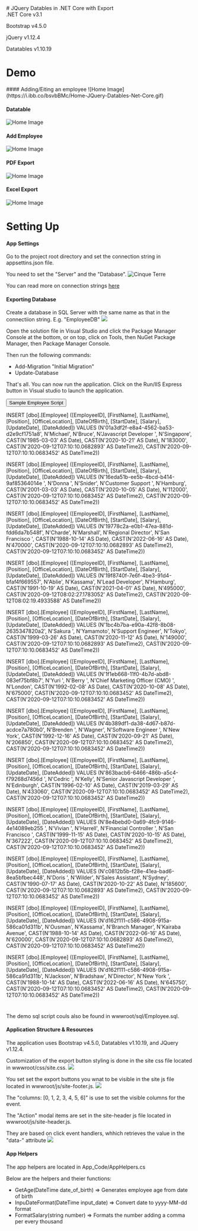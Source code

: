 <div class="container">
<div class="row text-center">
<div class="col-12">
# JQuery Datables in .NET Core with Export
</div>
<div class="col-12">
.NET Core v3.1

Bootstrap v4.5.0

jQuery v1.12.4

Datatables v1.10.19
</div>
</div>

# Demo
<div class="row text-left">
<div class="col-12 mb-2">
#### Adding/Eiting an employee
![Home Image](https://i.ibb.co/bsvbBMc/Home-JQuery-Datables-Net-Core.gif)</div>

<div class="col-12 mb-2">

#### Datatable

![Home Image](https://i.ibb.co/XXKgB0t/Home.jpg)</div>

<div class="col-12 mb-2">

#### Add Employee

![Home Image](https://i.ibb.co/yY72n8s/Add-Employee.jpg)</div>

<div class="col-12 mb-2">

#### PDF Export

![Home Image](https://i.ibb.co/NsDY0nV/Pdf-Export.jpg)</div>

<div class="col-12 mb-2">

#### Excel Export

![Home Image](https://i.ibb.co/kyXNhHp/Excel-Export.jpg)</div>

</div>

# Setting Up

<div class="row text-left">

<div class="col-12 mb-4">

#### App Settings

Go to the project root directory and set the connection string in appsettins.json file.

You need to set the "Server" and the "Database". ![Cinque Terre](https://i.ibb.co/1b234XK/connection-string.jpg)

You can read more on connection strings [here](https://docs.microsoft.com/en-us/aspnet/core/tutorials/first-mvc-app/working-with-sql?view=aspnetcore-3.1&tabs=visual-studio)

</div>

<div class="col-12 mb-4">

#### Exporting Database

Create a database in SQL Server with the same name as that in the connectiion string. E.g. "EmployeeDB" ![](https://i.ibb.co/mhmzd8J/employee-db-sql.jpg)

Open the solution file in Visual Studio and click the Package Manager Console at the bottom, or on top, click on Tools, then NuGet Package Manager, then Package Manager Console.

Then run the following commands:

*   Add-Migration "Initial Migration"
*   Update-Database

That's all. You can now run the application. Click on the Run/IIS Express button in Visual studio to launch the application.

<button type="button" class="btn btn-primary" data-toggle="collapse" data-target="#demo">Sample Employee Script</button>

<div id="demo" class="collapse rounded bg-dark text-warning p-3 mt-2">INSERT [dbo].[Employee] ([EmployeeID], [FirstName], [LastName], [Position], [OfficeLocation], [DateOfBirth], [StartDate], [Salary], [UpdateDate], [DateAdded]) VALUES (N'01a3df2f-e8a4-4562-ba53-d2e9cf1751a8', N'Michael', N'Bruce', N'Javascript Developer ', N'Singapore', CAST(N'1985-03-03' AS Date), CAST(N'2020-10-21' AS Date), N'183000', CAST(N'2020-09-12T07:10:10.0682893' AS DateTime2), CAST(N'2020-09-12T07:10:10.0683452' AS DateTime2))  

INSERT [dbo].[Employee] ([EmployeeID], [FirstName], [LastName], [Position], [OfficeLocation], [DateOfBirth], [StartDate], [Salary], [UpdateDate], [DateAdded]) VALUES (N'16eda51b-ee5b-4bcd-b414-9af85364014e ', N'Donna ', N'Snider', N'Customer Support ', N'Hamburg', CAST(N'2001-03-03' AS Date), CAST(N'2020-10-05' AS Date), N'112000', CAST(N'2020-09-12T07:10:10.0683452' AS DateTime2), CAST(N'2020-09-12T07:10:10.0683452' AS DateTime2))  

INSERT [dbo].[Employee] ([EmployeeID], [FirstName], [LastName], [Position], [OfficeLocation], [DateOfBirth], [StartDate], [Salary], [UpdateDate], [DateAdded]) VALUES (N'19778c2a-e0b1-47ea-881d-fdd6da7b548f', N'Charde', N'Marshall', N'Regional Director', N'San Francisco ', CAST(N'1988-10-14' AS Date), CAST(N'2022-06-16' AS Date), N'470000', CAST(N'2020-09-12T07:10:10.0682893' AS DateTime2), CAST(N'2020-09-12T07:10:10.0683452' AS DateTime2))  

INSERT [dbo].[Employee] ([EmployeeID], [FirstName], [LastName], [Position], [OfficeLocation], [DateOfBirth], [StartDate], [Salary], [UpdateDate], [DateAdded]) VALUES (N'19f8740f-7e6f-4be3-91d4-bfaf4f669557', N'Ablie', N'Kassama', N'Lead Developer', N'Hamburg', CAST(N'1991-10-19' AS Date), CAST(N'2021-04-01' AS Date), N'495000', CAST(N'2020-09-12T08:02:27.1783052' AS DateTime2), CAST(N'2020-09-12T08:02:19.4933588' AS DateTime2))  

INSERT [dbo].[Employee] ([EmployeeID], [FirstName], [LastName], [Position], [OfficeLocation], [DateOfBirth], [StartDate], [Salary], [UpdateDate], [DateAdded]) VALUES (N'1bc4b7ba-e90a-42f8-8b08-2635347820a2', N'Sakura ', N'Yamamoto', N'Support Engineer', N'Tokyo', CAST(N'1999-03-26' AS Date), CAST(N'2020-11-12' AS Date), N'149000', CAST(N'2020-09-12T07:10:10.0682893' AS DateTime2), CAST(N'2020-09-12T07:10:10.0683452' AS DateTime2))  

INSERT [dbo].[Employee] ([EmployeeID], [FirstName], [LastName], [Position], [OfficeLocation], [DateOfBirth], [StartDate], [Salary], [UpdateDate], [DateAdded]) VALUES (N'1f1eb668-11f0-4b7d-abd8-083ef75bf8b7', N'Yuri ', N'Berry ', N'Chief Marketing Officer (CMO) ', N'London', CAST(N'1992-02-08' AS Date), CAST(N'2020-10-08' AS Date), N'675000', CAST(N'2020-09-12T07:10:10.0683452' AS DateTime2), CAST(N'2020-09-12T07:10:10.0683452' AS DateTime2))  

INSERT [dbo].[Employee] ([EmployeeID], [FirstName], [LastName], [Position], [OfficeLocation], [DateOfBirth], [StartDate], [Salary], [UpdateDate], [DateAdded]) VALUES (N'4b389df1-da38-4d67-b87d-acdce7a780b0', N'Brenden ', N'Wagner', N'Software Engineer ', N'New York', CAST(N'1992-12-16' AS Date), CAST(N'2020-09-21' AS Date), N'206850', CAST(N'2020-09-12T07:10:10.0683452' AS DateTime2), CAST(N'2020-09-12T07:10:10.0683452' AS DateTime2))  

INSERT [dbo].[Employee] ([EmployeeID], [FirstName], [LastName], [Position], [OfficeLocation], [DateOfBirth], [StartDate], [Salary], [UpdateDate], [DateAdded]) VALUES (N'863bacb6-6466-486b-a5c4-f79268d7456d ', N'Cedric ', N'Kelly', N'Senior Javascript Developer ', N'Edinburgh', CAST(N'1996-02-10' AS Date), CAST(N'2019-03-29' AS Date), N'433060', CAST(N'2020-09-12T07:10:10.0683452' AS DateTime2), CAST(N'2020-09-12T07:10:10.0683452' AS DateTime2))  

INSERT [dbo].[Employee] ([EmployeeID], [FirstName], [LastName], [Position], [OfficeLocation], [DateOfBirth], [StartDate], [Salary], [UpdateDate], [DateAdded]) VALUES (N'8e4bebd0-0a69-4fc9-9146-4e14089eb255 ', N'Vivian ', N'Harrell', N'Financial Controller ', N'San Francisco ', CAST(N'1999-11-15' AS Date), CAST(N'2020-10-15' AS Date), N'367222', CAST(N'2020-09-12T07:10:10.0683452' AS DateTime2), CAST(N'2020-09-12T07:10:10.0683452' AS DateTime2))  

INSERT [dbo].[Employee] ([EmployeeID], [FirstName], [LastName], [Position], [OfficeLocation], [DateOfBirth], [StartDate], [Salary], [UpdateDate], [DateAdded]) VALUES (N'c0812b5b-f28e-41ea-bad6-8ea5bfbec448', N'Doris ', N'Wilder', N'Sales Assistant', N'Sydney', CAST(N'1990-07-17' AS Date), CAST(N'2020-10-22' AS Date), N'185600', CAST(N'2020-09-12T07:10:10.0682893' AS DateTime2), CAST(N'2020-09-12T07:10:10.0683452' AS DateTime2))  

INSERT [dbo].[Employee] ([EmployeeID], [FirstName], [LastName], [Position], [OfficeLocation], [DateOfBirth], [StartDate], [Salary], [UpdateDate], [DateAdded]) VALUES (N'd162f111-c586-4908-915a-586ca01d311b', N'Ousman', N'Kassama', N'Branch Manager', N'Kairaba Avenue', CAST(N'1988-10-14' AS Date), CAST(N'2022-06-16' AS Date), N'620000', CAST(N'2020-09-12T07:10:10.0682893' AS DateTime2), CAST(N'2020-09-12T07:10:10.0683452' AS DateTime2))  

INSERT [dbo].[Employee] ([EmployeeID], [FirstName], [LastName], [Position], [OfficeLocation], [DateOfBirth], [StartDate], [Salary], [UpdateDate], [DateAdded]) VALUES (N'd162f111-c586-4908-915a-586ca91d311b', N'Jackson', N'Bradshaw', N'Director', N'New York ', CAST(N'1988-10-14' AS Date), CAST(N'2022-06-16' AS Date), N'645750', CAST(N'2020-09-12T07:10:10.0683452' AS DateTime2), CAST(N'2020-09-12T07:10:10.0683452' AS DateTime2))</div>

#

The demo sql script couls also be found in wwwroot/sql/Employee.sql.

</div>

<div class="col-12 mb-4">

#### Application Structure & Resources

The application uses Bootstrap v4.5.0, Datatables v1.10.19, and JQuery v1.12.4.

Customization of the export button styling is done in the site css file located in wwwroot/css/site.css. ![](https://i.ibb.co/mTDj4wJ/cuztomize-buttons.jpg)

You set set the export buttons you wnat to be visible in the site js file located in wwwroot/js/site-footer.js. ![](https://i.ibb.co/0K3Pjbs/column-visibility.jpg)

The "columns: [0, 1, 2, 3, 4, 5, 6]" is use to set the visible columns for the event.

The "Action" modal items are set in the site-header js file located in wwwroot/js/site-header.js.

They are based on click event handlers, whhich retrieves the value in the "data-" attribute ![](https://i.ibb.co/0XK4XQQ/modal-setters-all.jpg)

</div>

<div class="col-12 mb-4">

#### App Helpers

The app helpers are located in App_Code/AppHelpers.cs

Below are the helpers and theier functions:

*   GetAge(DateTime date_of_birth) => Generates employee age from date of birth
*   InpuDateFormat(DateTime input_date) => Convert date to yyyy-MM-dd format
*   FormatSalary(string number) => Formats the number adding a comma per every thousand

</div>

</div>

</div>
